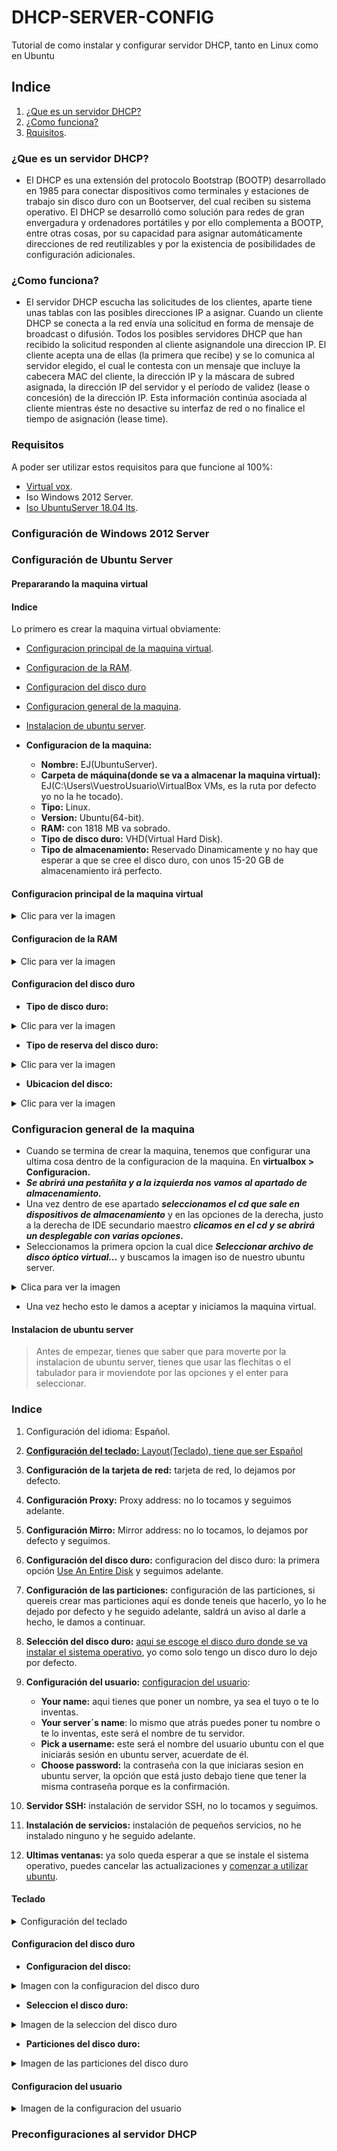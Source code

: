 # DHCP-SERVER-CONFIG
Tutorial de como instalar y configurar servidor DHCP, tanto en Linux como en Ubuntu

## Indice

1. [¿Que es un servidor DHCP?](#¿Que-es-un-servidor-DHCP?)
2. [¿Como funciona?](#¿Como-funciona?)
3. [Rquisitos](#Requisitos).
### ¿Que es un servidor DHCP?

- El DHCP es una extensión del protocolo Bootstrap (BOOTP) desarrollado en 1985 para conectar dispositivos como terminales y estaciones de trabajo sin disco duro con un Bootserver, del cual reciben su sistema operativo. El DHCP se desarrolló como solución para redes de gran envergadura y ordenadores portátiles y por ello complementa a BOOTP, entre otras cosas, por su capacidad para asignar automáticamente direcciones de red reutilizables y por la existencia de posibilidades de configuración adicionales.

### ¿Como funciona?

- El servidor DHCP escucha las solicitudes de los clientes, aparte tiene unas tablas con las posibles direcciones IP a asignar. Cuando un cliente DHCP se conecta a la red envía una solicitud en forma de mensaje de broadcast o difusión. Todos los posibles servidores DHCP que han recibido la solicitud responden al cliente asignandole una direccion IP. El cliente acepta una de ellas (la primera que recibe) y se lo comunica al servidor elegido, el cual le contesta con un mensaje que incluye la cabecera MAC del cliente, la dirección IP y la máscara de subred asignada, la dirección IP del servidor y el período de validez (lease o concesión) de la dirección IP. Esta información continúa asociada al cliente mientras éste no desactive su interfaz de red o no finalice el tiempo de asignación (lease time).

### Requisitos
A poder ser utilizar estos requisitos para que funcione al 100%:
- [Virtual vox](https://www.virtualbox.org/wiki/Downloads).
- Iso Windows 2012 Server.
- [Iso UbuntuServer 18.04 lts](https://ubuntu.com/download/server).

### Configuración de Windows 2012 Server

### Configuración de Ubuntu Server

#### Prepararando la maquina virtual
#### Indice
Lo primero es crear la maquina virtual obviamente:

- [Configuracion principal de la maquina virtual](#Configuracion-principal-de-la-maquina-virtual).
- [Configuracion de la RAM](#Configuracion-de-la-RAM).
- [Configuracion del disco duro](#Configuracion-del-disco-duro)
- [Configuracion general de la maquina](#Configuracion-general-de-la-maquina).
- [Instalacion de ubuntu server](#Instalacion-de-ubuntu-server).


- **Configuracion de la maquina:**
    - **Nombre:** EJ(UbuntuServer).
    - **Carpeta de máquina(donde se va a almacenar la maquina virtual):** EJ(C:\Users\VuestroUsuario\VirtualBox VMs, es la ruta por defecto yo no la he tocado).
    - **Tipo:** Linux.
    - **Version:** Ubuntu(64-bit).
    - **RAM:** con 1818 MB va sobrado.
    - **Tipo de disco duro:** VHD(Virtual Hard Disk).
    - **Tipo de almacenamiento:** Reservado Dinamicamente y no hay que esperar a que se cree el disco duro, con unos 15-20 GB de almacenamiento irá perfecto.

#### Configuracion principal de la maquina virtual

<details>
<summary>Clic para ver la imagen</summary>

![Configuracion de virtual box](Screenshots/ubuntuVBoxConfig1.PNG)

</details>

#### Configuracion de la RAM

<details>
<summary>Clic para ver la imagen</summary>

![Configuracion de virtual box](Screenshots/ubuntuVBoxConfig2.PNG)

</details>

#### Configuracion del disco duro

- **Tipo de disco duro:**

<details>
<summary>Clic para ver la imagen</summary>

![Configuracion de virtual box](Screenshots/ubuntuVBoxConfig3.PNG)

</details>

- **Tipo de reserva del disco duro:**

<details>
<summary>Clic para ver la imagen</summary>

![Configuracion de virtual box](Screenshots/ubuntuVBoxConfig4.PNG)

</details>

- **Ubicacion del disco:**

<details>
<summary>Clic para ver la imagen</summary>

![Configuracion de virtual box](Screenshots/ubuntuVBoxConfig5.PNG)
</details>

### Configuracion general de la maquina

- Cuando se termina de crear la maquina, tenemos que configurar una ultima cosa dentro de la configuracion de la maquina. En **virtualbox > Configuracion.**
- ***Se abrirá una pestañita y a la izquierda nos vamos al apartado de almacenamiento.***
- Una vez dentro de ese apartado ***seleccionamos el cd que sale en dispositivos de almacenamiento*** y en las opciones de la derecha, justo a la derecha de IDE secundario maestro ***clicamos en el cd y se abrirá un desplegable con varias opciones.***
- Seleccionamos la primera opcion la cual dice ***Seleccionar archivo de disco óptico virtual...*** y buscamos la imagen iso de nuestro ubuntu server.

<details>
<summary>Clica para ver la imagen</summary>

![Configuracion de virtual box](Screenshots/ubuntuVBoxConfig6.PNG)

</details>

- Una vez hecho esto le damos a aceptar y iniciamos la maquina virtual.

#### Instalacion de ubuntu server
> Antes de empezar, tienes que saber que para moverte por la instalacion de ubuntu server, tienes que usar las flechitas o el tabulador para ir moviendote por las opciones y el enter para seleccionar.
### Indice
 1. Configuración del idioma: Español.
 2. [**Configuración del teclado:** Layout(Teclado), tiene que ser Español](#Teclado)
 3. **Configuración de la tarjeta de red:** tarjeta de red, lo dejamos por defecto.
 4. **Configuración Proxy:** Proxy address: no lo tocamos y seguimos adelante.
 5. **Configuración Mirro:** Mirror address: no lo tocamos, lo dejamos por defecto y seguimos.
 6. **Configuración del disco duro:** configuracion del disco duro: la primera opción [Use An Entire Disk](Configuracion-del-disco-duro) y seguimos adelante.
 7. **Configuración de las particiones:** configuración de las particiones, si quereis crear mas particiones aquí es donde teneis que hacerlo, yo lo he dejado por defecto y he seguido adelante, saldrá un aviso al darle a hecho, le damos a continuar.
8. **Selección del disco duro:** [aqui se escoge el disco duro donde se va instalar el sistema operativo](#), yo como solo tengo un disco duro lo dejo por defecto.
9. **Configuración del usuario:** [configuracion del usuario](Configuracion-del-usuario):
    - **Your name:** aqui tienes que poner un nombre, ya sea el tuyo o te lo inventas.
    - **Your server´s name**: lo mismo que atrás puedes poner tu nombre o te lo inventas, este será el nombre de tu servidor.
    - **Pick a username:** este será el nombre del usuario ubuntu con el que iniciarás sesión en ubuntu server, acuerdate de él.
    - **Choose password:** la contraseña con la que iniciaras sesion en ubuntu server, la opción que está justo debajo tiene que tener la misma contraseña porque es la confirmación.

10. **Servidor SSH:** instalación de servidor SSH, no lo tocamos y seguimos.
11. **Instalación de servicios:** instalación de pequeños servicios, no he instalado ninguno y he seguido adelante.
12. **Ultimas ventanas:** ya solo queda esperar a que se instale el sistema operativo, puedes cancelar las actualizaciones y [comenzar a utilizar ubuntu](#Preconfiguraciones-al-servidor-DHCP).

#### Teclado
<details>
<summary>Configuración del teclado</summary>

![Configuracion instalacion ubuntu server](Screenshots/UbuntuInstallationConfig1.PNG)
</details>

#### Configuracion del disco duro

- **Configuracion del disco:**
<details>
  <summary>Imagen con la configuracion del disco duro</summary>
  
![Configuracion instalacion ubuntu server](Screenshots/UbuntuInstallationConfig2.PNG)
  
</details>

- **Seleccion el disco duro:**
<details>
  <summary>Imagen de la seleccion del disco duro</summary>
  
![Configuracion instalacion ubuntu server](Screenshots/UbuntuInstallationConfig3.PNG)
  
</details>

- **Particiones del disco duro:**
<details>
  <summary>Imagen de las particiones del disco duro</summary>

![Configuracion instalacion ubuntu server](Screenshots/UbuntuInstallationConfig4.PNG)
  
</details>

#### Configuracion del usuario
<details>
  <summary>Imagen de la configuracion del usuario</summary>

![Configuracion instalacion ubuntu server](Screenshots/UbuntuInstallationConfig5.PNG)
  
</details>

### Preconfiguraciones al servidor DHCP